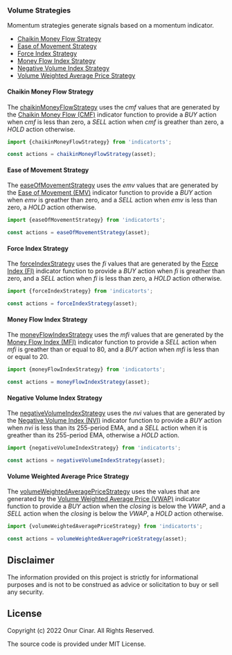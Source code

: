 ### Volume Strategies

Momentum strategies generate signals based on a momentum indicator.

- [Chaikin Money Flow Strategy](#chaikin-money-flow-strategy)
- [Ease of Movement Strategy](#ease-of-movement-strategy)
- [Force Index Strategy](#force-index-strategy)
- [Money Flow Index Strategy](#money-flow-index-strategy)
- [Negative Volume Index Strategy](#negative-volume-index-strategy)
- [Volume Weighted Average Price Strategy](#volume-weighted-average-price-strategy)

#### Chaikin Money Flow Strategy

The [chaikinMoneyFlowStrategy](./chaikinMoneyFlowStrategy.ts) uses the _cmf_ values that are generated by the [Chaikin Money Flow (CMF)](../../indicator/volume/index.md#chaikin-money-flow-cmf) indicator function to provide a _BUY_ action when _cmf_ is less than zero, a _SELL_ action when _cmf_ is greather than zero, a _HOLD_ action otherwise.

```TypeScript
import {chaikinMoneyFlowStrategy} from 'indicatorts';

const actions = chaikinMoneyFlowStrategy(asset);
```

#### Ease of Movement Strategy

The [easeOfMovementStrategy](./easeOfMovementStrategy.ts) uses the _emv_ values that are generated by the [Ease of Movement (EMV)](../../indicator/volume/index.md#ease-of-movement-emv) indicator function to provide a _BUY_ action when _emv_ is greather than zero, and a _SELL_ action when _emv_ is less than zero, a _HOLD_ action otherwise.

```TypeScript
import {easeOfMovementStrategy} from 'indicatorts';

const actions = easeOfMovementStrategy(asset);
```

#### Force Index Strategy

The [forceIndexStrategy](./forceIndexStrategy.ts) uses the _fi_ values that are generated by the [Force Index (FI)](../../indicator/volume/index.md#force-index-fi) indicator function to provide a _BUY_ action when _fi_ is greather than zero, and a _SELL_ action when _fi_ is less than zero, a _HOLD_ action otherwise.

```TypeScript
import {forceIndexStrategy} from 'indicatorts';

const actions = forceIndexStrategy(asset);
```

#### Money Flow Index Strategy

The [moneyFlowIndexStrategy](./moneyFlowIndexStrategy.ts) uses the _mfi_ values that are generated by the [Money Flow Index (MFI)](../../indicator/volume/index.md#money-flow-index-mfi) indicator function to provide a _SELL_ action when _mfi_ is greather than or equal to 80, and a _BUY_ action when _mfi_ is less than or equal to 20.

```TypeScript
import {moneyFlowIndexStrategy} from 'indicatorts';

const actions = moneyFlowIndexStrategy(asset);
```

#### Negative Volume Index Strategy

The [negativeVolumeIndexStrategy](./negativeVolumeIndexStrategy.ts) uses the _nvi_ values that are generated by the [Negative Volume Index (NVI)](../../indicator/volume/index.md#negative-volume-index-nvi) indicator function to provide a _BUY_ action when _nvi_ is less than its 255-period EMA, and a _SELL_ action when it is greather than its 255-period EMA, otherwise a _HOLD_ action.

```TypeScript
import {negativeVolumeIndexStrategy} from 'indicatorts';

const actions = negativeVolumeIndexStrategy(asset);
```

#### Volume Weighted Average Price Strategy

The [volumeWeightedAveragePriceStrategy](./volumeWeightedAveragePriceStrategy.ts) uses the values that are generated by the [Volume Weighted Average Price (VWAP)](../../indicator/volume/index.md#volume-weighted-average-price-vwap) indicator function to provide a _BUY_ action when the _closing_ is below the _VWAP_, and a _SELL_ action when the _closing_ is below the _VWAP_, a _HOLD_ action otherwise.

```TypeScript
import {volumeWeightedAveragePriceStrategy} from 'indicatorts';

const actions = volumeWeightedAveragePriceStrategy(asset);
```

## Disclaimer

The information provided on this project is strictly for informational purposes and is not to be construed as advice or solicitation to buy or sell any security.

## License

Copyright (c) 2022 Onur Cinar. All Rights Reserved.

The source code is provided under MIT License.
